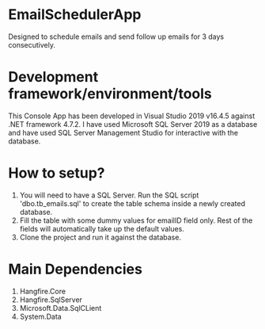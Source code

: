 # EmailSchedulerApp
Designed to schedule emails and send follow up emails for 3 days consecutively.

# Development framework/environment/tools
This Console App has been developed in Visual Studio 2019 v16.4.5 against .NET framework 4.7.2. I have used Microsoft SQL Server 2019 as a database and have used SQL Server Management Studio for interactive with the database.

# How to setup?
1. You will need to have a SQL Server. Run the SQL script 'dbo.tb_emails.sql' to create the table schema inside a newly created database. 
2. Fill the table with some dummy values for emailID field only. Rest of the fields will automatically take up the default values.
3. Clone the project and run it against the database. 

# Main Dependencies
1. Hangfire.Core
2. Hangfire.SqlServer
3. Microsoft.Data.SqlCLient
4. System.Data
